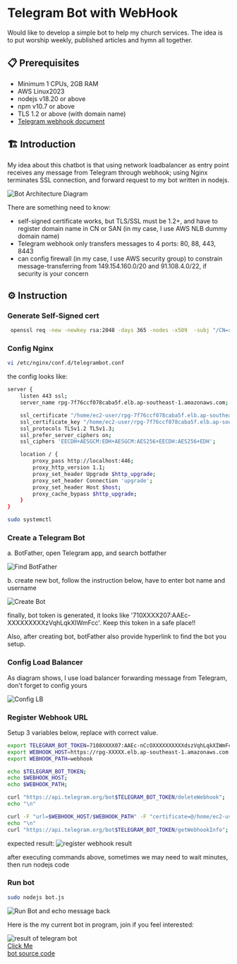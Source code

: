 # Telegram Bot with WebHook

Would like to develop a simple bot to help my church services. The idea is to put worship weekly, published articles and hymn all together. 

## 📋 Prerequisites

- Minimum 1 CPUs, 2GB RAM
- AWS Linux2023
- nodejs v18.20 or above
- npm v10.7 or above
- TLS 1.2 or above (with domain name)
- <a href='https://core.telegram.org/bots/webhooks'>Telegram webhook document</a>


## 🏗️ Introduction

My idea about this chatbot is that using network loadbalancer as entry point receives any message from Telegram through webhook; using Nginx terminates SSL connection, and forward request to my bot written in nodejs.

![Bot Architecture Diagram](./telegrambot.png)

There are something need to know:
- self-signed certificate works, but TLS/SSL must be 1.2+, and have to register domain name in CN or SAN (in my case, I use AWS NLB dummy domain name)
- Telegram webhook only transfers messages to 4 ports: 80, 88, 443, 8443
- can config firewall (in my case, I use AWS security group) to constrain message-transferring from 149.154.160.0/20 and 91.108.4.0/22, if security is your concern

## ⚙️ Instruction 

### Generate Self-Signed cert

```bash
 openssl req -new -newkey rsa:2048 -days 365 -nodes -x509  -subj "/CN=rpg-XXXXX.elb.ap-southeast-1.amazonaws.com" -keyout rpg-XXXX.elb.ap-southeast-1.amazonaws.com.key -out rpg-XXXX.elb.ap-southeast-1.amazonaws.com.crt
```

### Config Nginx

```bash
vi /etc/nginx/conf.d/telegrambot.conf 
```
the config looks like:

```bash
server {
    listen 443 ssl;
    server_name rpg-7f76ccf078caba5f.elb.ap-southeast-1.amazonaws.com;

    ssl_certificate "/home/ec2-user/rpg-7f76ccf078caba5f.elb.ap-southeast-1.amazonaws.com.crt";
    ssl_certificate_key "/home/ec2-user/rpg-7f76ccf078caba5f.elb.ap-southeast-1.amazonaws.com.key";
    ssl_protocols TLSv1.2 TLSv1.3;
    ssl_prefer_server_ciphers on;
    ssl_ciphers 'EECDH+AESGCM:EDH+AESGCM:AES256+EECDH:AES256+EDH';

    location / {
        proxy_pass http://localhost:446;
        proxy_http_version 1.1;
        proxy_set_header Upgrade $http_upgrade;
        proxy_set_header Connection 'upgrade';
        proxy_set_header Host $host;
        proxy_cache_bypass $http_upgrade;
    }
}
```
```bash
sudo systemctl 
```

### Create a Telegram Bot

a. BotFather, open Telegram app, and search botfather

![Find BotFather](./find_botfather.png)

b. create new bot, follow the instruction below, have to enter bot name and username

![Create Bot](./create_new_bot.jpg)

finally, bot token is generated, it looks like '710XXXX207:AAEc-XXXXXXXXXzVqhLqkXIWmFcc'. Keep this token in a safe place!!

Also, after creating bot, botFather also provide hyperlink to find the bot you setup.

### Config Load Balancer
As diagram shows, I use load balancer forwarding message from Telegram, don't forget to config yours

![Config LB](./elb_config_listener.png)

### Register Webhook URL

Setup 3 variables below, replace with correct value. 

```bash
export TELEGRAM_BOT_TOKEN=7108XXXX07:AAEc-nCcOXXXXXXXXXXdszVqhLqkXIWmFcc
export WEBHOOK_HOST=https://rpg-XXXXX.elb.ap-southeast-1.amazonaws.com:443
export WEBHOOK_PATH=webhook

echo $TELEGRAM_BOT_TOKEN;
echo $WEBHOOK_HOST;
echo $WEBHOOK_PATH;

curl "https://api.telegram.org/bot$TELEGRAM_BOT_TOKEN/deleteWebhook";
echo "\n"

curl -F "url=$WEBHOOK_HOST/$WEBHOOK_PATH" -F "certificate=@/home/ec2-user/rpg-XXXXX.elb.ap-southeast-1.amazonaws.com.crt" "https://api.telegram.org/bot$TELEGRAM_BOT_TOKEN/setWebhook";
echo "\n"
curl "https://api.telegram.org/bot$TELEGRAM_BOT_TOKEN/getWebhookInfo";
```
expected result:
![register webhook result](./result_config_webhook.jpg)

after executing commands above, sometimes we may need to wait minutes, then run nodejs code

### Run bot
```bash
sudo nodejs bot.js
```

![Run Bot and echo message back](./bot_final_result.png)

Here is the my current bot in program, join if you feel interested: <br/>

![result of telegram bot](./telegram_bot.png)<br/>
<a href="https://t.me/cpbpc_bot">Click Me</a><br/>
<a href="https://github.com/ChaoChihLiu/cpbpc-bot">bot source code </a>